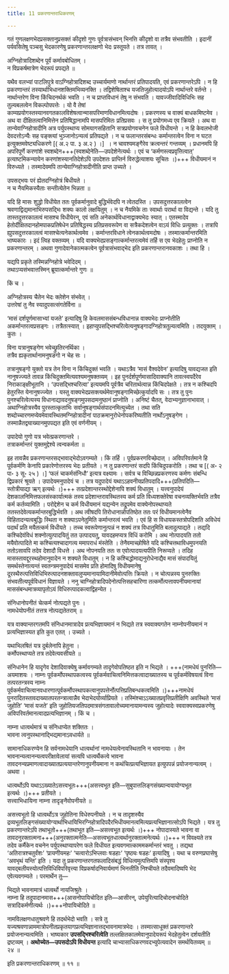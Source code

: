 ```yaml
---
title: 11 प्रकरणान्तराधिकरणम्

---
```


गतं गुणलक्षणभेदप्रसक्तानुप्रसक्तं कीदृशो गुणः पूर्वत्रासंभवन् भिनत्ति कीदृशो वा तत्रैव संभवतीति । इदानीं पर्यवसितेषु पञ्चसु भेदकारणेषु प्रकरणान्तरलक्षणो भेदः प्रस्तूयते । तत्र तावत् ।

अग्निहोत्रादिशब्देन पूर्वं कर्मावबोधितम् ।  
न विप्रकर्षमात्रेण भेदरूपं प्रपद्यते ॥  


यथैव वलभ्यां पाटलिपुत्रे वाऽग्निहोत्रादिशब्द उच्चार्यमाणो नार्थान्तरं प्रतिपादयति, एवं प्रकरणान्तरेऽपि । न हि प्रकरणान्तरं तस्यार्थाभिधानशक्तिमभिव्यनक्ति । तद्विशेषिताश्च यजतिजुहोत्यादयोऽपि नार्थान्तरे वर्तन्ते । नार्थान्तरेण विना किंचिदनर्थकं भवति । न च प्राप्तविधानं तेषु न संभवति । यावज्जीवादिविधिभिः सह तुल्यबलत्वेन विकल्पोपपत्तेः । यो वै तेषां काम्यप्रयोगस्तस्यानवगतकालविशेषत्वान्मासपरिमाणविधानमित्यदोषः । प्रकरणस्य च वाक्यं बाधकमिष्टमेव । अथ वा दीक्षितत्वानिमित्तेन प्रतिषिद्धानामपि मासपरिमितः प्रतिप्रसवः । स तु प्रयोगमध्य एव क्रियते । अथ वा तान्येवाग्निहोत्रादीनि अत्र पर्युपस्थाप्य सोमयागसहितानि सत्रप्रयोगवचनेन फले विधीयन्ते । न हि केवलभोजी देवदत्तोऽन्यैः सह पङ्क्त्यां भुञ्जानोऽन्यत्वं प्रतिपद्यते । न च फलान्तरसंबन्धः कर्मान्तरत्वेन विना न घटत इत्युक्तमवेष्ट्यधिकरणे \[( अ.२ पा. ३ अ.२ ) ।\]  । न चावश्यमङ्गैरेव क्रत्वन्तरं गन्तव्यम् । प्रधानमपि हि अपरिपूर्णे करणांशे स्वशब्देन+++(स्वशब्देनेति—उपदेशेनेत्यर्थः । एवं च ‘कर्मणस्त्वप्रवृत्तित्वात्’ इत्याष्टमिकन्यायेन करणांशस्यानतिदेशेऽपि उपदेशतः प्राप्तिर्न विरुद्धेत्याशयः सूचितः ।)+++ विधीयमानं न विरुध्यते । तस्मादेवमपि तान्येवाग्निहोत्रादीनीति प्राप्त उच्यते ।

उपसद्भयः परं ह्येतदग्निहोत्रं बिधीयते ।  
न च नैयमिकस्यैताः सन्तीत्येतेन भिन्नता ॥  


यदि हि मासः शुद्धो विधीयेत ततः पूर्वकर्मानुवादे बुद्धिर्भवेदपि न त्वेतदस्ति । उपसदुत्तरकालत्वेन श्रवणाद्विद्यमानाभिरुपसद्भिः शक्यः कालो लक्षयितुम् । न च नैयमिके ताः स्वार्थाः परार्था वा विद्यन्ते । यदि तु तास्तदुत्तरकालत्वं मासश्च विधीयेरन्, एवं सति अनेकार्थविधानाद्वाक्यभेदः स्यात् । एतस्मादेव हेतोर्दीक्षितदानहोमपाकप्रतिषेधेन प्रतिषिद्धस्य प्रतिप्रसवरूपेण वा सत्रैकदेशत्वेन वाऽयं विधिः प्रत्युक्तः । तत्रापि ह्युपसदुत्तरकालत्वं मासश्चेत्यनेकार्थत्वमेव । कर्मान्तरविधाने त्वेनकार्थत्वमदोषः । तस्मात्कर्मान्तरमिति भाष्यकारः । इदं त्विह वक्तव्यम् । यदि वाक्यभेदप्रसङ्गात्कर्मान्तरत्वमेवं तर्हि स एव भेदहेतुः प्राप्नोति न प्रकरणान्तरम् । अथवा गुणादेवानेकात्मकत्वेन पूर्वत्रासंभवाद्भेद इति प्रकरणान्तरानवकाशः । तथा हि ।

यद्यपि प्रकृते तस्मिन्नग्निहोत्रे भवेदिदम् ।  
तथाऽप्यसंभवात्तस्मिन् ब्रूयात्कर्मान्तरे गुणः ॥  


किं च ।

अग्निहोत्रस्य चैतेन भेदः क्लेशेन संभवेत् ।  
उत्तरेषां तु नैव स्यादुपसत्संगतेर्विना ॥  


‘मासं दर्शपूर्णमासाभ्यां यजते’ इत्यादिषु हि केवलमाससंबन्धविधानान्न वाक्यभेदः प्राप्नोतीति अकर्मान्तरत्वप्रसङ्गः । तत्रैतत्स्यात् । इहाप्युपसद्भिश्चरित्वेत्यनुषङ्गादग्निहोत्रतुल्यत्वमिति । तदयुक्तम् । कुतः ।

विना यत्रानुषङ्गेण भवेच्छ्रुतिरनर्थिका ।  
तत्रैव ह्यकृतार्थानामनुषङगो न चेह सः ।  


तत्रानुषङ्गो युक्तो यत्र तेन विना न किंचिदुक्तं भवति । यथाऽत्रैव ‘मासं वैश्वदेवेन’ इत्यादिषु यावद्यजत इति नानुषज्ज्यते तावन्न किंचिदुक्तमित्यवश्यमनुषक्तव्यम् । इह पुनर्दर्शपूर्णमासादिवाक्यानि तावत्स्वपदैरेव निराकाङ्क्षीभूतानि । ‘उपसद्भिश्चरित्वा’ इत्ययमपि पूर्वत्रैव चरितार्थत्वान्न किंचिदपेक्षते । तत्र न कश्चिदपि हेतुरस्ति येनानुषज्ज्येत । यस्तु वाक्यभेदप्रसक्त्यर्थमेवानुषङ्गामिच्छेत्कुर्यादपि सः । तत्र तु पुनः पुनश्चरित्वेत्यस्य विधानाद्यावदनुषङ्गमुपसदामनुष्ठानं प्राप्नोति । अनिष्टं चैतत्, वेदाभ्यनुज्ञानाभावात् । अथाग्निहोत्रस्यैव पुरस्तात्कृताभिः सर्वानुषङ्गार्थसंपादनमित्युच्येत । तथा सति शब्दोच्चारणमप्येवमेवावस्थितमग्निहोत्रादीनां पाठक्रमानुरोधेनोपकरिष्यतीति नार्थोऽनुषङ्गेण । तस्मान्नैतद्व्याख्यानमुपपद्यत इति एवं वर्णनीयम् ।

उपादेयो गुणो यत्र भवेत्प्रकरणान्तरे ।  
तत्राकर्मान्तरं युक्तमुद्देश्ये त्वन्वकर्मता ॥  


इह तावन्नैव प्रकरणान्तरसद्भावाद्भेदोऽवगम्यते । किं तर्हि । पूर्वप्रकरणविच्छेदात् । अविपरिवर्तमाने हि पूर्वकर्मणि केनापि प्रकारेणोत्तरस्य भेदः प्रतीयते । न तु प्रकरणान्तरं सदपि किंचिदुपकरोति । तथा च  \[( अ॰ २ पा॰ ३ सू॰ २५ ) ।\] ‘फलं चाकर्मसंनिधौ’ इत्यत्र वक्ष्यामः । सर्वत्र च विच्छिन्नप्रकरणस्य कर्मणः संबन्धि द्विप्रकारं श्रूयते । उपादेयमनुपादेयं च । तत्र यदुपादेयं यथाऽऽहवनीयप्रतिपदादि+++(प्रतिपदिति—स्तोत्रीयाद्या ऋग् इत्यर्थः ।)+++ तत्प्रदेशान्तरस्थोद्देशेनापि शक्यं विधातुम् । यत्त्वनुपादेयं देशकालनिमित्तफलसंस्कार्यात्मकं तस्य प्रदेशान्तरावस्थितस्य कर्म प्रति विध्यशक्तेरेषा वचनव्यक्तिर्भवति तत्रैव कर्म कर्तव्यामिति । परोद्देशेन च कर्म विधीयमानं यद्यन्येन तद्रूपमेव वाक्येनोपस्थाप्यते ततस्तदेवेत्यकर्मान्तरबुद्धिर्भवति । अथ त्वीषदपि तिरोधानान्नोपतिष्ठेत ततः परं विधीयमानत्वेनैव विहितादन्यत्वबुद्धिः स्थिता न शक्याऽपनेतुमिति कर्मान्तरत्वं भवति । एवं हि स विधायकस्तत्रोपदिशति अविधेयं पदार्थं प्रति मयैतत्कर्म विधीयते । तच्च स्वरूपेणानुत्पन्नं न शक्यं तत्र विधातुमिति बलादुत्पाद्यते । तद्यदि कश्चिदेवंविधं शक्नोत्युत्पादयितुं तत उत्पादयतु, यावदहमप्यत्र विधिं करोमि । अथ नोत्पादयति ततो मयैवोत्पादिते मा कश्चित्यश्चादागत्य ममापराधं मंस्तेति । तेनैवमाच्छोषिते यदि कश्चित्तथाविधमुपनयति ततोऽसावपि तदेव देशादौ विधत्ते । अथ नोपनयति ततः स एवोत्पादयत्यपीति निरूप्यते । तदिह मासस्तावद्दूरस्थहोमानुवादेन न शक्यते विधातुम् । न हि कश्चिद्धोमाद्यनुरोधेनाद्यैव मासं संपादयितुं समर्थस्तेनात्यन्तं स्वतन्त्रमनुपादेयं मासमेव प्रति होमादिषु विधीयमानेषु दूरस्थैरुत्पत्तिविधिभिरुत्पादनशक्तावलुप्यमानायामिदानीमेवोत्पत्तिः क्रियते । न चोत्पन्नस्य पुनरुक्तिः संभवतीत्यपूर्वविधानं विज्ञायते । ननु चाग्निहोत्रादिपदेनोत्पत्तिसहचारिणा तत्कर्मोत्पत्तावपनीयमानायां माससंबन्धमात्रव्यापृतोऽयं विधिरुत्पादकत्वाद्विहन्येत ।

संनिधानोपनीतं चेत्कर्म नोत्पद्यते पुनः ।  
नामधेयोपनीतं तत्तत्र नोत्पद्यतेतराम् ॥  


यत्र वाक्यान्तरगतमपि संनिधानमात्रादेव प्रत्यभिज्ञायमानं न भिद्यते तत्र स्ववाक्यगतेन नाम्नोपनीयमानं न प्रत्यभिज्ञास्यत इति कुत एतत् । उच्यते ।

यथाभिलषितं यत्र दुर्बलेनापि हेतुना ।  
कर्मोपस्थाप्यते तत्र तदेवेत्यवसीयते ॥  


संनिधानेन हि यादृगेव देशादिवाक्येषु कर्मावगम्यते तादृगेवोपतिष्ठत इति न भिद्यते । +++(नामधेयं पुनरिति—अयमाशयः । नाम्नः पूर्वकर्मोपस्थापकत्वस्य पूर्वकर्मवाचित्वनिमित्तकत्वादाख्यातस्य च पूर्वकर्मविषयत्वं विना तत्परतन्त्रस्य नाम्नः पूर्वकर्मवाचित्वानवधारणात्पूर्वकर्मोपस्थापकत्वानुपपत्तेर्नोत्पत्तिप्रतिबन्धकत्वमिति ।)+++नामधेयं पुनरादितस्तावदाख्यातपरतन्त्रात्वान्नैव भेदाभेदयोर्व्याप्रियते । तस्मिंश्चाऽऽख्यातप्रवृत्तिप्रतीक्षिणि अवस्थिते ‘मासं जुहोति’ ‘मासं यजते’ इति जुहोतियजतिपदमात्रसंगतावालोच्यमानायामन्यस्य जुहोत्यादेः स्ववाक्यस्वप्रकरणेषु अविपरिवर्तमानत्वादप्रत्यभिज्ञानम् । किं च ।

नाम्ना धात्वर्थमात्रं च संनिधाप्येत शक्तितः ।  
भावना त्वनुपस्थानाद्भिद्यमानाऽवधार्यते ॥  


सामानाधिकरण्येन हि सर्वनामधेयानि धात्वर्थानां नामधेयत्वेनावस्थितानि न भावनायाः । तेन भावनान्यत्वानन्यत्वपरीक्षावेलायां सत्यपि धात्वर्थैकत्वे भावना तावदनन्यप्रमाणत्वादाख्यातप्रत्ययान्तरेणानुपनीयमाना न कथंचित्प्रत्यभिज्ञायत इत्युपपन्नं प्रयोजनान्यत्वम् । अथवा ।

धात्वर्थोऽपि यथाऽऽख्यातेऽसत्त्वभूतः+++(असत्त्वभूत इति—सुबुपात्तलिङ्गसंख्यान्वयायोग्यभूत इत्यर्थः ।)+++ प्रतीयते ।  
सत्त्वाभिधायिना नाम्ना तादृङ्नैवोपनीयते ॥  


असत्त्वभूतो हि धात्वर्थोऽत्र जुहोतिना विधेरुपनीयते । न च तादृशस्यैव द्रव्यभूतलिङ्गसंख्यायोग्यार्थाभिधायिभिरग्निहोत्रादिपदैरभिधीयमानत्वमित्यप्रत्यभिज्ञानात्सोऽपि भिद्यते । यत्र तु प्रकरणान्तरेऽपि तथाभूतो+++(तथाभूत इति—असत्त्वभूत इत्यर्थः ।)+++ नोपादास्यते भावना वा तावदनुरक्तात्मना+++(अनुरक्तात्मनेति—असत्त्वभूतधात्वर्थानुरक्तात्मनेत्यर्थः ।)+++ न विवक्ष्यते तत्र तदेव कर्मैकेन वचनेन पर्युपस्थाप्यापरेण फले विधीयत इत्यवगमात्काममकर्मान्तरं भवतु । तद्यथा ‘अतिरात्रश्चतुर्वंशः’ ‘प्रायणीयमहः’ ‘चत्वारोऽभिप्लवाः षडहाः’ ‘पृष्ठ्यः षडहः’ इत्यादिषु । यथा च वरुणप्रघासेषु ‘अवभृथं यन्ति’ इति । यदा तु प्रकरणान्तरगतफलादिसंबद्धं विधित्वमुत्पत्तिमपि संस्पृश्य यावद्बलीयस्योत्पत्तिविधिविपरिवृत्त्या विप्रकर्षादनिवार्यमाणं भिनत्तीति निश्चीयते तदैवमादिष्वपि भेद एवेत्यवगम्यते । परमार्थेन तु—

भिद्यते भावनामात्रं धात्वर्थो नायजिश्रुतेः ।  
नाम्ना हि तदुपादानमास+++(आसनोपायिचोदित इति—आसीरन्, उपेयुरित्यादिचोदनाचोदिते सत्रादिकर्मणीत्यर्थः ।)+++नोपायिचोदिते ॥  


नामविलक्षणधातुश्रवणे हि तदर्थभेदो भवति । सत्रे तु यज्यश्रवणान्नाममात्रोपनीतप्रकृतयागप्रत्यभिज्ञानात्तद्भावनामात्रभेदः । तस्मात्साधूक्तं प्रकरणान्तरे प्रयोजनान्यत्वमिति । भाष्यकार **उपसद्भिश्चरित्वेति** तल्लक्षितकालमेवानुपादेयरूपं भेदहेतुत्वेन दर्शयतीति द्रष्टव्यम् । **अथोच्येत—उपसदोऽपि विधीयन्त** इत्यादि चाभ्यासाधिकरणवदभ्युपेत्यवादेन समर्थयितव्यम् ॥ २४ ॥

इति प्रकरणान्तराधिकरणम् ॥ ११ ॥
